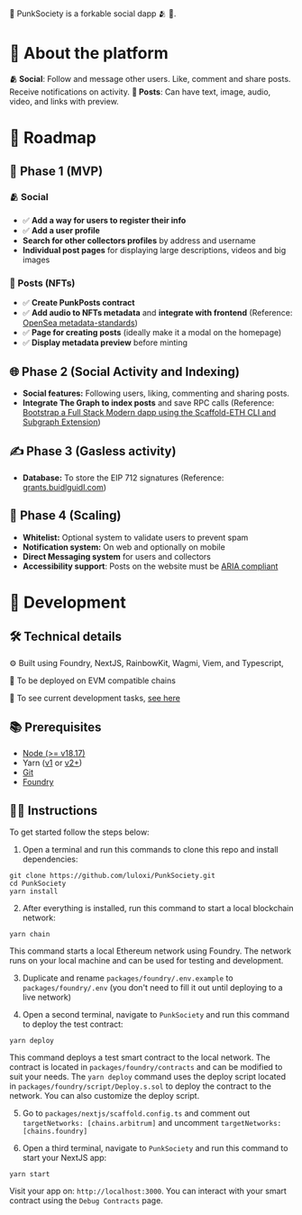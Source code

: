 🤘 PunkSociety is a forkable social dapp 🫂 💬.

# 🤘 About the platform

**🫂 Social**: Follow and message other users. Like, comment and share posts. Receive notifications on activity.
**💬 Posts**: Can have text, image, audio, video, and links with preview.

# 🤘 Roadmap

## 🐣 Phase 1 (MVP)

### 🫂 Social

- ✅ **Add a way for users to register their info**
- ✅ **Add a user profile**
- **Search for other collectors profiles** by address and username
- **Individual post pages** for displaying large descriptions, videos and big images

### 💬 Posts (NFTs)

- ✅ **Create PunkPosts contract**
- ✅ **Add audio to NFTs metadata** and **integrate with frontend** (Reference: [OpenSea metadata-standards](https://docs.opensea.io/docs/metadata-standards))
- ✅ **Page for creating posts** (ideally make it a modal on the homepage)
- ✅ **Display metadata preview** before minting

## 🌐 Phase 2 (Social Activity and Indexing)

- **Social features:** Following users, liking, commenting and sharing posts.
- **Integrate The Graph to index posts** and save RPC calls (Reference: [Bootstrap a Full Stack Modern dapp using the Scaffold-ETH CLI and Subgraph Extension](https://siddhantk08.hashnode.dev/bootstrap-a-full-stack-modern-dapp-using-the-scaffold-eth-cli-and-subgraph-extension))

## ✍️ Phase 3 (Gasless activity)

- **Database:** To store the EIP 712 signatures (Reference: [grants.buidlguidl.com](https://github.com/BuidlGuidl/grants.buidlguidl.com))

## 🚀 Phase 4 (Scaling)

- **Whitelist:** Optional system to validate users to prevent spam
- **Notification system:** On web and optionally on mobile
- **Direct Messaging system** for users and collectors
- **Accessibility support**: Posts on the website must be [ARIA compliant](https://developer.mozilla.org/en-US/docs/Web/Accessibility/ARIA)

# 🤘 Development

## 🛠️ Technical details

⚙️ Built using Foundry, NextJS, RainbowKit, Wagmi, Viem, and Typescript,

🔗 To be deployed on EVM compatible chains

🐰 To see current development tasks, [see here](https://lulox.notion.site/PunkSociety-3458ad216e8c40a9b4489fe026146552?pvs=74)

## 📚 Prerequisites

- [Node (>= v18.17)](https://nodejs.org/en/download/package-manager)
- Yarn ([v1](https://classic.yarnpkg.com/en/docs/install/#windows-stable) or [v2+](https://yarnpkg.com/getting-started/install))
- [Git](https://git-scm.com/downloads)
- [Foundry](https://book.getfoundry.sh/getting-started/installation)

## 👨‍🏫 Instructions

To get started follow the steps below:

1. Open a terminal and run this commands to clone this repo and install dependencies:

```
git clone https://github.com/luloxi/PunkSociety.git
cd PunkSociety
yarn install
```

2. After everything is installed, run this command to start a local blockchain network:

```
yarn chain
```

This command starts a local Ethereum network using Foundry. The network runs on your local machine and can be used for testing and development.

3. Duplicate and rename `packages/foundry/.env.example` to `packages/foundry/.env` (you don't need to fill it out until deploying to a live network)

4. Open a second terminal, navigate to `PunkSociety` and run this command to deploy the test contract:

```
yarn deploy
```

This command deploys a test smart contract to the local network. The contract is located in `packages/foundry/contracts` and can be modified to suit your needs. The `yarn deploy` command uses the deploy script located in `packages/foundry/script/Deploy.s.sol` to deploy the contract to the network. You can also customize the deploy script.

5. Go to `packages/nextjs/scaffold.config.ts` and comment out `targetNetworks: [chains.arbitrum]` and uncomment `targetNetworks: [chains.foundry]`

6. Open a third terminal, navigate to `PunkSociety` and run this command to start your NextJS app:

```
yarn start
```

Visit your app on: `http://localhost:3000`. You can interact with your smart contract using the `Debug Contracts` page.
